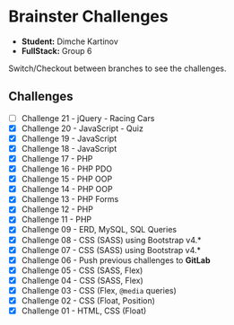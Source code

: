 # Brainster Challenges

-   **Student:** Dimche Kartinov
-   **FullStack:** Group 6

Switch/Checkout between branches to see the challenges.

## Challenges

-   [ ] Challenge 21 - jQuery - Racing Cars
-   [x] Challenge 20 - JavaScript - Quiz
-   [x] Challenge 19 - JavaScript
-   [x] Challenge 18 - JavaScript
-   [x] Challenge 17 - PHP
-   [x] Challenge 16 - PHP PDO
-   [x] Challenge 15 - PHP OOP
-   [x] Challenge 14 - PHP OOP
-   [x] Challenge 13 - PHP Forms
-   [x] Challenge 12 - PHP
-   [x] Challenge 11 - PHP
-   [x] Challenge 09 - ERD, MySQL, SQL Queries
-   [x] Challenge 08 - CSS (SASS) using Bootstrap v4.\*
-   [x] Challenge 07 - CSS (SASS) using Bootstrap v4.\*
-   [x] Challenge 06 - Push previous challenges to **GitLab**
-   [x] Challenge 05 - CSS (SASS, Flex)
-   [x] Challenge 04 - CSS (SASS, Flex)
-   [x] Challenge 03 - CSS (Flex, `@media` queries)
-   [x] Challenge 02 - CSS (Float, Position)
-   [x] Challenge 01 - HTML, CSS (Float)
